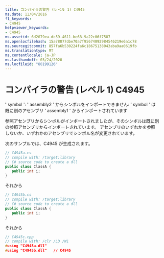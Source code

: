 ```yaml
---
title: コンパイラの警告 (レベル 1) C4945
ms.date: 11/04/2016
f1_keywords:
- C4945
helpviewer_keywords:
- C4945
ms.assetid: 6d2079ea-dc59-4611-bc68-9a22c06f7587
ms.openlocfilehash: 15a78877dbe70a7f95674092984546219e6a1c78
ms.sourcegitcommit: 857fa6b530224fa6c18675138043aba9aa0619fb
ms.translationtype: MT
ms.contentlocale: ja-JP
ms.lasthandoff: 03/24/2020
ms.locfileid: "80199126"
---
```

# <a name="compiler-warning-level-1-c4945"></a>コンパイラの警告 (レベル 1) C4945

' symbol ': ' assembly2 ' からシンボルをインポートできません: ' symbol ' は既に別のアセンブリ ' assembly1 ' からインポートされています

参照アセンブリからシンボルがインポートされましたが、そのシンボルは既に別の参照アセンブリからインポートされています。 アセンブリのいずれかを参照しないか、いずれかのアセンブリでシンボル名が変更されています。

次のサンプルでは、C4945 が生成されます。

```csharp
// C4945a.cs
// compile with: /target:library
// C# source code to create a dll
public class ClassA {
   public int i;
}
```

それから

```csharp
// C4945b.cs
// compile with: /target:library
// C# source code to create a dll
public class ClassA {
   public int i;
}
```

それから

```cpp
// C4945c.cpp
// compile with: /clr /LD /W1
#using "C4945a.dll"
#using "C4945b.dll"   // C4945
```
